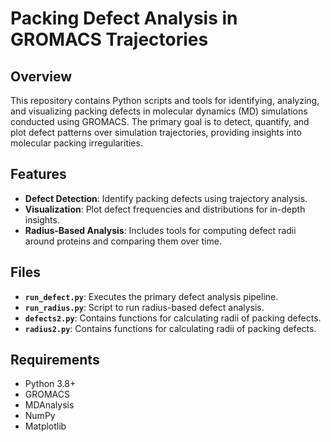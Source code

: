 # Packing Defect Analysis in GROMACS Trajectories

## Overview

This repository contains Python scripts and tools for identifying, analyzing, and visualizing packing defects in molecular dynamics (MD) simulations conducted using GROMACS. The primary goal is to detect, quantify, and plot defect patterns over simulation trajectories, providing insights into molecular packing irregularities.

## Features

- **Defect Detection**: Identify packing defects using trajectory analysis.
- **Visualization**: Plot defect frequencies and distributions for in-depth insights.
- **Radius-Based Analysis**: Includes tools for computing defect radii around proteins and comparing them over time.

## Files

- **`run_defect.py`**: Executes the primary defect analysis pipeline.
- **`run_radius.py`**: Script to run radius-based defect analysis.
- **`defects2.py`**: Contains functions for calculating radii of packing defects.
- **`radius2.py`**: Contains functions for calculating radii of packing defects.


## Requirements

- Python 3.8+
- GROMACS
- MDAnalysis
- NumPy
- Matplotlib


